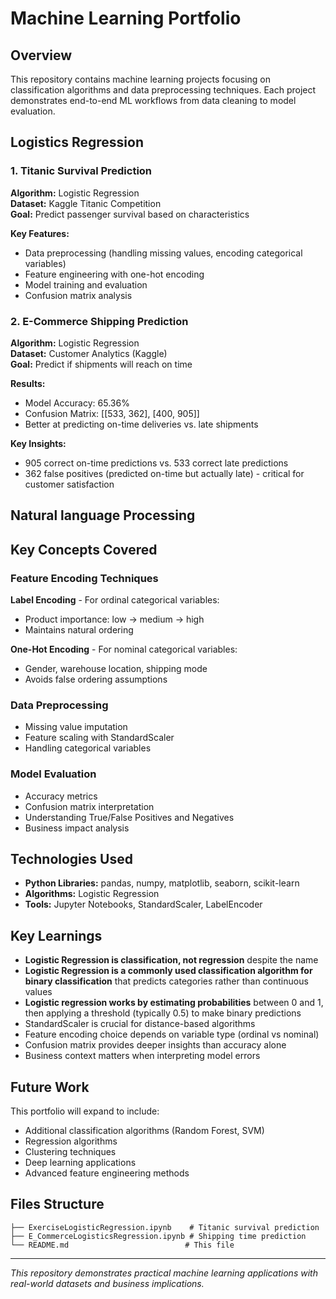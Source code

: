 # Machine Learning Portfolio

## Overview
This repository contains machine learning projects focusing on classification algorithms and data preprocessing techniques. Each project demonstrates end-to-end ML workflows from data cleaning to model evaluation.

## Logistics Regression  

### 1. Titanic Survival Prediction
**Algorithm:** Logistic Regression  
**Dataset:** Kaggle Titanic Competition  
**Goal:** Predict passenger survival based on characteristics

**Key Features:**
- Data preprocessing (handling missing values, encoding categorical variables)
- Feature engineering with one-hot encoding
- Model training and evaluation
- Confusion matrix analysis

### 2. E-Commerce Shipping Prediction
**Algorithm:** Logistic Regression  
**Dataset:** Customer Analytics (Kaggle)  
**Goal:** Predict if shipments will reach on time

**Results:**
- Model Accuracy: 65.36%
- Confusion Matrix: [[533, 362], [400, 905]]
- Better at predicting on-time deliveries vs. late shipments

**Key Insights:**
- 905 correct on-time predictions vs. 533 correct late predictions
- 362 false positives (predicted on-time but actually late) - critical for customer satisfaction

## Natural language Processing 












## Key Concepts Covered

### Feature Encoding Techniques
**Label Encoding** - For ordinal categorical variables:
- Product importance: low → medium → high
- Maintains natural ordering

**One-Hot Encoding** - For nominal categorical variables:
- Gender, warehouse location, shipping mode
- Avoids false ordering assumptions

### Data Preprocessing
- Missing value imputation
- Feature scaling with StandardScaler
- Handling categorical variables

### Model Evaluation
- Accuracy metrics
- Confusion matrix interpretation
- Understanding True/False Positives and Negatives
- Business impact analysis

## Technologies Used
- **Python Libraries:** pandas, numpy, matplotlib, seaborn, scikit-learn
- **Algorithms:** Logistic Regression
- **Tools:** Jupyter Notebooks, StandardScaler, LabelEncoder

## Key Learnings
- **Logistic Regression is classification, not regression** despite the name
- **Logistic Regression is a commonly used classification algorithm for binary classification** that predicts categories rather than continuous values
- **Logistic regression works by estimating probabilities** between 0 and 1, then applying a threshold (typically 0.5) to make binary predictions
- StandardScaler is crucial for distance-based algorithms
- Feature encoding choice depends on variable type (ordinal vs nominal)
- Confusion matrix provides deeper insights than accuracy alone
- Business context matters when interpreting model errors

## Future Work
This portfolio will expand to include:
- Additional classification algorithms (Random Forest, SVM)
- Regression algorithms
- Clustering techniques
- Deep learning applications
- Advanced feature engineering methods

## Files Structure
```
├── ExerciseLogisticRegression.ipynb    # Titanic survival prediction
├── E_CommerceLogisticsRegression.ipynb # Shipping time prediction  
└── README.md                          # This file
```

---
*This repository demonstrates practical machine learning applications with real-world datasets and business implications.*
